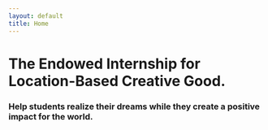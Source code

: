 ```yaml
---
layout: default
title: Home
---
```


#  The Endowed Internship for Location-Based Creative Good.
### Help students realize their dreams while they create a positive impact for the world.

